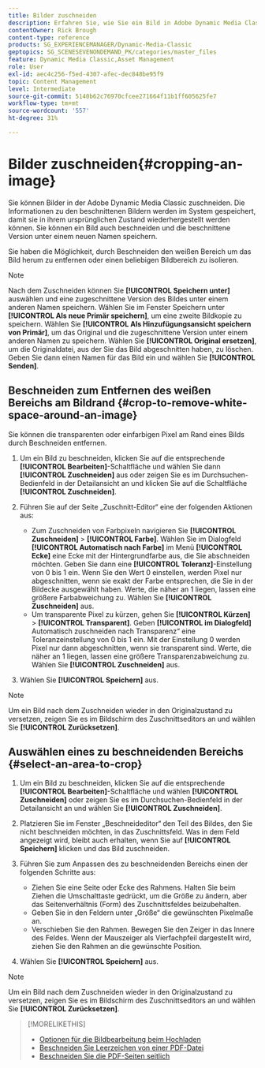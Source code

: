 ```yaml
---
title: Bilder zuschneiden
description: Erfahren Sie, wie Sie ein Bild in Adobe Dynamic Media Classic zuschneiden.
contentOwner: Rick Brough
content-type: reference
products: SG_EXPERIENCEMANAGER/Dynamic-Media-Classic
geptopics: SG_SCENESEVENONDEMAND_PK/categories/master_files
feature: Dynamic Media Classic,Asset Management
role: User
exl-id: aec4c256-f5ed-4307-afec-dec848be95f9
topic: Content Management
level: Intermediate
source-git-commit: 5140b62c76970cfcee271664f11b1ff605625fe7
workflow-type: tm+mt
source-wordcount: '557'
ht-degree: 31%

---
```


# Bilder zuschneiden{#cropping-an-image}

Sie können Bilder in der Adobe Dynamic Media Classic zuschneiden. Die Informationen zu den beschnittenen Bildern werden im System gespeichert, damit sie in ihrem ursprünglichen Zustand wiederhergestellt werden können. Sie können ein Bild auch beschneiden und die beschnittene Version unter einem neuen Namen speichern.

Sie haben die Möglichkeit, durch Beschneiden den weißen Bereich um das Bild herum zu entfernen oder einen beliebigen Bildbereich zu isolieren.

>[!NOTE]
>
>Nach dem Zuschneiden können Sie **[!UICONTROL Speichern unter]** auswählen und eine zugeschnittene Version des Bildes unter einem anderen Namen speichern. Wählen Sie im Fenster Speichern unter **[!UICONTROL Als neue Primär speichern]**, um eine zweite Bildkopie zu speichern. Wählen Sie **[!UICONTROL Als Hinzufügungsansicht speichern von Primär]**, um das Original und die zugeschnittene Version unter einem anderen Namen zu speichern. Wählen Sie **[!UICONTROL Original ersetzen]**, um die Originaldatei, aus der Sie das Bild abgeschnitten haben, zu löschen. Geben Sie dann einen Namen für das Bild ein und wählen Sie **[!UICONTROL Senden]**.

## Beschneiden zum Entfernen des weißen Bereichs am Bildrand {#crop-to-remove-white-space-around-an-image}

Sie können die transparenten oder einfarbigen Pixel am Rand eines Bilds durch Beschneiden entfernen.

1. Um ein Bild zu beschneiden, klicken Sie auf die entsprechende **[!UICONTROL Bearbeiten]**-Schaltfläche und wählen Sie dann **[!UICONTROL Zuschneiden]** aus oder zeigen Sie es im Durchsuchen-Bedienfeld in der Detailansicht an und klicken Sie auf die Schaltfläche **[!UICONTROL Zuschneiden]**.
1. Führen Sie auf der Seite „Zuschnitt-Editor“ eine der folgenden Aktionen aus:

   * Zum Zuschneiden von Farbpixeln navigieren Sie **[!UICONTROL Zuschneiden]** > **[!UICONTROL Farbe]**. Wählen Sie im Dialogfeld **[!UICONTROL Automatisch nach Farbe]** im Menü **[!UICONTROL Ecke]** eine Ecke mit der Hintergrundfarbe aus, die Sie abschneiden möchten. Geben Sie dann eine **[!UICONTROL Toleranz]**-Einstellung von 0 bis 1 ein. Wenn Sie den Wert 0 einstellen, werden Pixel nur abgeschnitten, wenn sie exakt der Farbe entsprechen, die Sie in der Bildecke ausgewählt haben. Werte, die näher an 1 liegen, lassen eine größere Farbabweichung zu. Wählen Sie **[!UICONTROL Zuschneiden]** aus.
   * Um transparente Pixel zu kürzen, gehen Sie **[!UICONTROL Kürzen]** > **[!UICONTROL Transparent]**. Geben **[!UICONTROL im Dialogfeld]** Automatisch zuschneiden nach Transparenz“ eine Toleranzeinstellung von 0 bis 1 ein. Mit der Einstellung 0 werden Pixel nur dann abgeschnitten, wenn sie transparent sind. Werte, die näher an 1 liegen, lassen eine größere Transparenzabweichung zu. Wählen Sie **[!UICONTROL Zuschneiden]** aus.

1. Wählen Sie **[!UICONTROL Speichern]** aus.

>[!NOTE]
>
>Um ein Bild nach dem Zuschneiden wieder in den Originalzustand zu versetzen, zeigen Sie es im Bildschirm des Zuschnittseditors an und wählen Sie **[!UICONTROL Zurücksetzen]**.

## Auswählen eines zu beschneidenden Bereichs {#select-an-area-to-crop}

1. Um ein Bild zu beschneiden, klicken Sie auf die entsprechende **[!UICONTROL Bearbeiten]**-Schaltfläche und wählen **[!UICONTROL Zuschneiden]** oder zeigen Sie es im Durchsuchen-Bedienfeld in der Detailansicht an und wählen Sie **[!UICONTROL Zuschneiden]**.

1. Platzieren Sie im Fenster „Beschneideditor“ den Teil des Bildes, den Sie nicht beschneiden möchten, in das Zuschnittsfeld. Was in dem Feld angezeigt wird, bleibt auch erhalten, wenn Sie auf **[!UICONTROL Speichern]** klicken und das Bild zuschneiden.
1. Führen Sie zum Anpassen des zu beschneidenden Bereichs einen der folgenden Schritte aus:

   * Ziehen Sie eine Seite oder Ecke des Rahmens. Halten Sie beim Ziehen die Umschalttaste gedrückt, um die Größe zu ändern, aber das Seitenverhältnis (Form) des Zuschnittsfeldes beizubehalten.
   * Geben Sie in den Feldern unter „Größe“ die gewünschten Pixelmaße an.
   * Verschieben Sie den Rahmen. Bewegen Sie den Zeiger in das Innere des Feldes. Wenn der Mauszeiger als Vierfachpfeil dargestellt wird, ziehen Sie den Rahmen an die gewünschte Position.

1. Wählen Sie **[!UICONTROL Speichern]** aus.

>[!NOTE]
>
>Um ein Bild nach dem Zuschneiden wieder in den Originalzustand zu versetzen, zeigen Sie es im Bildschirm des Zuschnittseditors an und wählen Sie **[!UICONTROL Zurücksetzen]**.

>[!MORELIKETHIS]
>
>* [Optionen für die Bildbearbeitung beim Hochladen](image-editing-options-upload.md#image-editing-options-at-upload)
>* [Beschneiden Sie Leerzeichen von einer PDF-Datei](pdfs.md#cropping_white_space_from_a_pdf_file)
>* [Beschneiden Sie die PDF-Seiten seitlich](pdfs.md#cropping_from_the_sides_of_pdf_pages)
